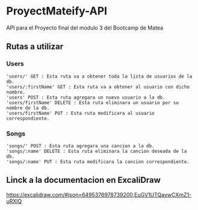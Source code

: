 # ProyectMateify-API
API para el Proyecto final del modulo 3 del Bootcamp de Matea

## Rutas a utilizar

### Users
```code
'users/' GET : Esta ruta va a obtener toda la lista de usuarios de la db.
'users/:firstName' GET : Esta ruta va a obtener al usuario con dicho nombre.
'users' POST : Esta ruta agregara un nuevo usuario a la db.
'users/firstName' DELETE : Esta ruta eliminara un usuario por su nombre de la db.
'users/firstName' PUT : Esta ruta modificara al usuario correspondiente.
```
### Songs
```code
'songs/' POST : Esta ruta agregara una cancion a la db.
'songs/:name' DELETE : Esta ruta eliminara la cancion deseada de la db.
'songs/:name' PUT : Esta ruta modificara la cancion correspondiente.
```
## Linck a la documentacion en ExcaliDraw
https://excalidraw.com/#json=6495376978739200,EuGV1UTQaywCXmZ1-uRXlQ
